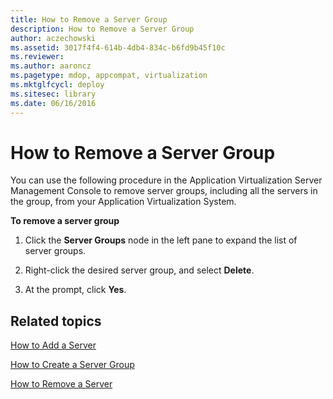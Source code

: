 ```yaml
---
title: How to Remove a Server Group
description: How to Remove a Server Group
author: aczechowski
ms.assetid: 3017f4f4-614b-4db4-834c-b6fd9b45f10c
ms.reviewer:
ms.author: aaroncz
ms.pagetype: mdop, appcompat, virtualization
ms.mktglfcycl: deploy
ms.sitesec: library
ms.date: 06/16/2016
---
```



# How to Remove a Server Group


You can use the following procedure in the Application Virtualization Server Management Console to remove server groups, including all the servers in the group, from your Application Virtualization System.

**To remove a server group**

1.  Click the **Server Groups** node in the left pane to expand the list of server groups.

2.  Right-click the desired server group, and select **Delete**.

3.  At the prompt, click **Yes**.

## Related topics


[How to Add a Server](how-to-add-a-server.md)

[How to Create a Server Group](how-to-create-a-server-group.md)

[How to Remove a Server](how-to-remove-a-server.md)

 

 





